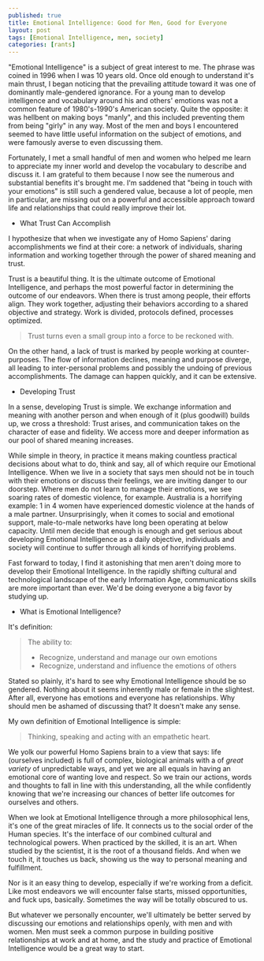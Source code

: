 ```yaml
---
published: true
title: Emotional Intelligence: Good for Men, Good for Everyone
layout: post
tags: [Emotional Intelligence, men, society]
categories: [rants]
---
```

"Emotional Intelligence" is a subject of great interest to me. The phrase was coined in 1996 when I was 10 years old. Once old enough to understand it's main thrust, I began noticing that the prevailing attitude toward it was one of dominantly male-gendered ignorance. For a young man to develop intelligence and vocabulary around his and others' emotions was not a common feature of 1980's-1990's American society. Quite the opposite: it was hellbent on making boys "manly", and this included preventing them from being "girly" in any way. Most of the men and boys I encountered seemed to have little useful information on the subject of emotions, and were famously averse to even discussing them.

Fortunately, I met a small handful of men and women who helped me learn to appreciate my inner world and develop the vocabulary to describe and discuss it. I am grateful to them because I now see the numerous and substantial benefits it's brought me. I'm saddened that "being in touch with your emotions" is still such a gendered value, because a lot of people, men in particular, are missing out on a powerful and accessible approach toward life and  relationships that could really improve their lot.

- What Trust Can Accomplish

I hypothesize that when we investigate any of Homo Sapiens'  daring accomplishments we find at their core: a network of individuals, sharing information and working together through the power of shared meaning and trust.

Trust is a beautiful thing. It is the ultimate outcome of Emotional Intelligence, and perhaps the most powerful factor in determining the outcome of our endeavors. When there is trust among people, their efforts align. They work together, adjusting their behaviors according to a shared objective and strategy. Work is divided, protocols defined, processes optimized.

> Trust turns even a small group into a force to be reckoned with.

On the other hand, a lack of trust is marked by people working at counter-purposes. The flow of information declines, meaning and purpose diverge, all leading to inter-personal problems and possibly the undoing of previous accomplishments. The damage can happen quickly, and it can be extensive.

- Developing Trust

In a sense, developing Trust is simple. We exchange information and meaning with another person and when enough of it (plus goodwill) builds up, we cross a threshold: Trust arises, and communication takes on the character of ease and fidelity. We access more and deeper information as our pool of shared meaning increases.

While simple in theory, in practice it means making countless practical decisions about what to do, think and say, all of which require our Emotional Intelligence. When we live in a society that says men should not be in touch with their emotions or discuss their feelings, we are inviting danger to our doorstep. Where men do not learn to manage their emotions, we see soaring rates of domestic violence, for example. Australia is a horrifying example: 1 in 4 women have experienced domestic violence at the hands of a male partner. Unsurprisingly, when it comes to social and emotional support, male-to-male networks have long been operating at below capacity. Until men decide that enough is enough and get serious about developing Emotional Intelligence as a daily objective, individuals and society will continue to suffer through all kinds of horrifying problems.

Fast forward to today, I find it astonishing that men aren't doing more to develop their Emotional Intelligence. In the rapidly shifting cultural and technological landscape of the early Information Age, communications skills are more important than ever. We'd be doing everyone a big favor by studying up.

- What is Emotional Intelligence?

It's definition:

> The ability to:
>
> - Recognize, understand and manage our own emotions
> - Recognize, understand and influence the emotions of others

Stated so plainly, it's hard to see why Emotional Intelligence should be so gendered. Nothing about it seems inherently male or female in the slightest. After all, everyone has emotions and everyone has relationships. Why should men be ashamed of discussing that? It doesn't make any sense.

My own definition of Emotional Intelligence is simple:

> Thinking, speaking and acting with an empathetic heart.

We yolk our powerful Homo Sapiens brain to a view that says: life (ourselves included) is full of complex, biological animals with a of *great variety* of unpredictable ways, and yet we are all equals in having an emotional core of wanting love and respect. So we train our actions, words and thoughts to fall in line with this understanding, all the while confidently knowing that we're increasing our chances of better life outcomes for ourselves and others.

When we look at Emotional Intelligence through a more philosophical lens, it's one of the great miracles of life. It connects us to the social order of the Human species. It's the interface of our combined cultural and technological powers. When practiced by the skilled, it is an art. When studied by the scientist, it is the root of a thousand fields. And when we touch it, it touches us back, showing us the way to personal meaning and fulfillment.

Nor is it an easy thing to develop, especially if we're working from a deficit. Like most endeavors we will encounter false starts, missed opportunities, and fuck ups, basically. Sometimes the way will be totally obscured to us.

But whatever we personally encounter, we'll ultimately be better served by discussing our emotions and relationships openly, with men and with women. Men must seek a common purpose in building positive relationships at work and at home, and the study and practice of Emotional Intelligence would be a great way to start.
